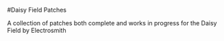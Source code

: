 #Daisy Field Patches

A collection of patches both complete and works in progress for the Daisy Field by Electrosmith